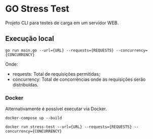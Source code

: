 # GO Stress Test
Projeto CLI para testes de carga em um servidor WEB.

## Execução local
`go run main.go --url={URL} --requests={REQUESTS} --concurrency={CONCURRENCY}`

Onde:

- requests: Total de requisições permitidas;
- concurrency: Total de concorrências onde as requisições serão distribuídas.

### Docker
Alternativamente é possível executar via Docker.

`docker-compose up --build`

`docker run stress-test --url={URL} --requests={REQUESTS} --concurrency={CONCURRENCY}`
